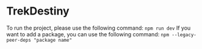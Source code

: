 # TrekDestiny

To run the project, please use the following command:
`npm run dev`
If you want to add a package, you can use the following command:
`npm --legacy-peer-deps "package name"`
